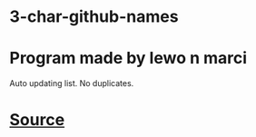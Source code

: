 # 3-char-github-names
# Program made by lewo n marci
 
Auto updating list.
No duplicates.

# [Source](https://github.com/8nz/github-names)
